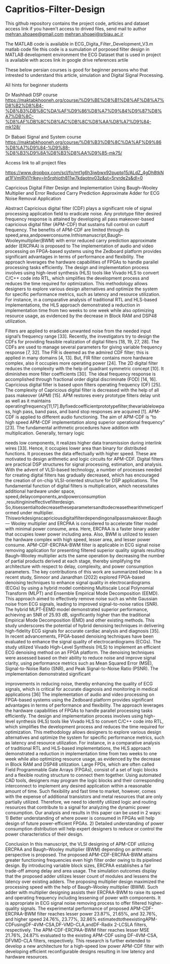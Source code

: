 # Capritios-Filter-Design

This github repository contains the project code, articles and dataset access link
if you haven't access to drived files, send mail to author
mehran.shoaee@gmail.com
mehran.shoaei@srbiau.ac.ir

The MATLAB code is available in ECG_Digita_Filter_Development_V3.m matlab code file
this code is a sumulation of porposed filter design in MATLAB development environment
the ECG Dataset that is used in project is available with acces link in google drive
references artile


These below persian courses is good for beginner persons who that intrested to understand this
article, simulation and Digital Signal Processing.

All hints for beginner students

Dr Mashhadi DSP course
https://maktabkhooneh.org/course/%D9%BE%D8%B1%D8%AF%D8%A7%D8%B2%D8%B4-%D8%B3%DB%8C%DA%AF%D9%86%D8%A7%D9%84%D9%87%D8%A7%DB%8C-%D8%AF%DB%8C%D8%AC%DB%8C%D8%AA%D8%A7%D9%84-mk128/

Dr Babaei Signal and System course
https://maktabkhooneh.org/course/%D8%B3%DB%8C%DA%AF%D9%86%D8%A7%D9%84-%D9%88-%D8%B3%D9%8A%D8%B3%D8%AA%D9%85-mk75/


Access link to all project files

https://www.dropbox.com/scl/fo/mt1g6h3jwbwx92puptq15/ALdZ_4gDh8tkNat1FVmIRVI?rlkey=ln5rqhioth811w7kdaotnv03z&st=5ryrde2s&dl=0

Capricious Digital Filter Design and Implementation Using
Baugh–Wooley Multiplier and Error Reduced Carry
Prediction Approximate Adder for ECG Noise Removal Application

Abstract
Capricious digital filter (CDF) plays a significant role of signal processing application field to eradicate noise.
Any prototype filter desired frequency response is attained by developing all pass makeover-based capricious 
digital filter (APM-CDF) that sustains full control on cutoff frequency. The benefits of APM-CDF are limited 
through its speed,area,andpowerconsume.Inthismanuscript,Baugh–Wooleymultiplier(BWM) with error reduced carry 
prediction approximate adder (ERCPAA) is proposed to The implementation of audio and video processing on 
FPGA-based systems using the Zedboard platform provides significant advantages in terms of performance and 
flexibility. The approach leverages the hardware capabilities of FPGAs to handle parallel processing tasks 
efficiently. The design and implementation process involves using high-level synthesis (HLS) tools like Vivado 
HLS to convert C/C++ code into RTL, which simplifies the development process and reduces the time required for 
optimization. This methodology allows designers to explore various design alternatives and optimize the system for 
specific performance metrics, such as latency and resource utilization. For instance, in a comparative analysis of 
traditional RTL and HLS-based implementations, the HLS approach demonstrated a reduction in implementation time
from two weeks to one week while also optimizing resource usage, as evidenced by the decrease in Block RAM and DSP48 
utilization.


Filters are applied to eradicate unwanted noise from the needed input signal’s frequency range [33]. Recently, the 
investigators try to design the CDFs for providing feasible realization of digital filters [18, 19, 27, 28]. The CDFs 
are used to manage several parameters for giving variable frequency response [7, 32]. The FIR is deemed as the admired
CDF filter; this is applied in many domains [4, 13]. But, FIR filter contains more hardware complex, also it occupies
more operating power [24]. The 2D digital filter reduces the complexity with the help of quadrant symmetric concept 
[10]. It diminishes more filter coefficients [30]. The ideal frequency response is accomplished through fractional 
order digital discriminate (FOD) [14, 16].
Capricious digital filter is based upon filters operating frequency (OF) [25]. The complexity of Capricious digital 
filter is decreased with the help of all pass makeover (APM) [15]. APM restores every prototype filters delay unit 
as well as it maintains operatingfrequency[11,17].Byfixedcoefficientprototypefilter,thevariablelowpass, high pass, 
band pass, and band stop responses are acquired [1]. APM-CDF is applied to different audio functioning. The aim of 
APM-CDF is “to high speed APM-CDF implementation along superior operational frequency” [23]. The fundamental 
arithmetic procedures have addition with multiplication. Generally, ternary logic 

needs low components, it realizes higher data transmission during interlink wires [33]. Hence, it occupies lower
area than binary for distributed functions. It processes the data effectually with higher speed. These are motivated 
to design arithmetic and logic circuits for APM-CDF.
Digital filters are practical DSP structures for signal processing, estimation, and analysis. With the advent of 
VLSI-based technology, a number of processes needed for creating digital filters has gradually decreased, which has
encouraged the creation of on-chip VLSI-oriented structure for DSP applications. The fundamental function of digital 
filters is multiplication, which necessitates additional hardware under space, speed,delaycomponents,andpowerconsumption
,resultinginineffectivefilterdesign. So,itisessentialtodecreasetheseparametersandtodecreasethearithmeticperformed
under multiplier.
Thisworkdesignscapriciousdigitalfilterdependingonallpassmakeover.Baugh— Wooley multiplier and ERCPAA is considered 
to accelerate filter model with minimal power consume, area. Here, ERCPAA is a faster binary adder that occupies lower 
power including area. Also, BWM is utilized to lessen the hardware complex with high speed, lesser area, and lesser 
power consume. APM-CDF-ERCPAA-BWM filter is applicable in ECG signal noise removing application for presenting filtered
superior quality signals resulting Baugh–Wooley multiplier acts the same operation by decreasing the number of partial
products derived at each stage, thereby simplifying the architecture with respect to delay, complexity, and power
consumption parameters. The key contributions of this work are summarized below:
In a recent study, Sinnoor and Janardhan (2022) explored FPGA-based denoising techniques to enhance signal quality in
electrocardiograms (ECGs) by using a hybrid model combining Multiscale Local Polynomial Transform (MLPT) and Ensemble 
Empirical Mode Decomposition (EEMD). This approach aimed to effectively remove noise such as white Gaussian noise from 
ECG signals, leading to improved signal-to-noise ratios (SNR). The hybrid MLPT-EEMD model demonstrated superior 
performance, achieving an SNR of 25.93 dB, significantly higher than the traditional Empirical Mode Decomposition (EMD)
and other existing methods. This study underscores the potential of hybrid denoising techniques in delivering high-fidelity
ECG signals for accurate cardiac analysis and diagnosis [35].
In recent advancements, FPGA-based denoising techniques have been evaluated to enhance the signal quality of 
electrocardiograms (ECGs). The study utilized Vivado High-Level Synthesis (HLS) to implement an efficient ECG denoising 
method on an FPGA platform. The denoising techniques were assessed based on their ability to reduce noise and improve
signal clarity, using performance metrics such as Mean Squared Error (MSE), Signal-to-Noise Ratio (SNR), and Peak 
Signal-to-Noise Ratio (PSNR). The implementation demonstrated significant 

improvements in reducing noise, thereby enhancing the quality of ECG signals, which is critical for accurate diagnosis
and monitoring in medical applications [36]
The implementation of audio and video processing on FPGA-based systems using the Zedboard platform provides significant 
advantages in terms of performance and flexibility. The approach leverages the hardware capabilities of FPGAs to handle
parallel processing tasks efficiently. The design and implementation process involves using high-level synthesis (HLS) 
tools like Vivado HLS to convert C/C++ code into RTL, which simplifies the development process and reduces the time 
required for optimization. This methodology allows designers to explore various design alternatives and optimize the 
system for specific performance metrics, such as latency and resource utilization. For instance, in a 
comparative analysis of traditional RTL and HLS-based implementations, the HLS approach demonstrated a reduction in 
implementation time from two weeks to one week while also optimizing resource usage, as evidenced by the decrease in
Block RAM and DSP48 utilization.
Large FPDs, which are often called Field Programmable Gate Arrays (FPGAs), consist of a set of logic blocks and a 
flexible routing structure to connect them together. Using automated CAD tools, designers may program the logic blocks
and their corresponding interconnect to implement any desired application within a reasonable amount of time. Such 
flexibility and fast time to market, however, comes with the expense of additional transistors and metal resources that 
are only partially utilized. Therefore, we need to identify utilized logic and routing resources that contribute to a
signal for analyzing the dynamic power consumption. Our analysis and results in this paper can be used in 2 ways: 1) 
Better understanding of where power is consumed in FPGAs will help design of future power-efficient FPGAs. 2) Detailed
understanding of power consumption distribution will help expert designers to reduce or control the power characteristics
of their design.


Conclusion
In this manuscript, the VLSI designing of APM-CDF utilizing ERCPAA and Baugh–Wooley multiplier (BWM) depending on 
arithmetic perspective is proposed. The 
proposed APM-CDF-ERCPAA-BWM attains greater functioning frequencies even high filter order owing to its pipelined 
design. By introducing variable block sizes, ERCPAA establishes a fair trade-off among delay and area usage. The 
simulation outcomes display that the proposed adder utilizes lesser count of modules and lessens the latency over 
existing adders. The proposing multiplier design maximized the processing speed with the help of Baugh–Wooley multiplier
(BWM). Such adder with multiplier designing assists their ERCPAA-BWM to raise its speed and operating frequency including
lessening of power with components. It is appropriate in ECG signal noise removing process to offer filtered higher-quality
signals. The experimental performance of proposed APM-CDF- ERCPAA-BWM filter reaches lesser power 23.87%, 21.65%, and 
32.76%, and higher speed 24.76%, 23.77%, 32.86% estimatedtotheexistingAPM-CDFusingDF-4VM-CSA,DF-VMD-CLA,andDF-Radix 2-LCSLA 
filters, respectively. The APM-CDF-ERCPAA-BWM filter reaches lesser MSE 21.76%, 24.87% evaluated to the existing APM-CDF 
using DF-4VM-CSA, DFVMD-CLA filters, respectively. This research is further extended to develop a new architecture for a
high-speed low power APM-CDF filter with developing efficient reconfigurable designs resulting in low latency and hardware 
resources.
